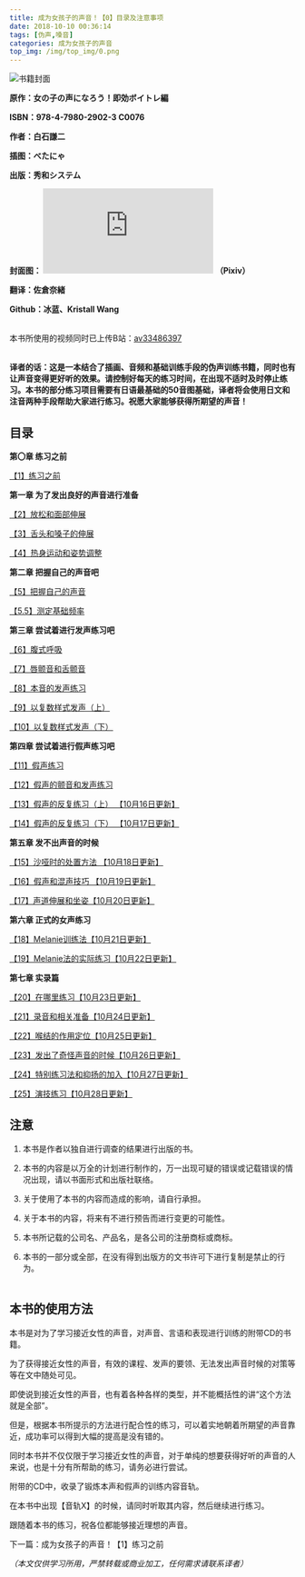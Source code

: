 ```yaml
---
title: 成为女孩子的声音！【0】目录及注意事项
date: 2018-10-10 00:36:14
tags: [伪声,嗓音]
categories: 成为女孩子的声音
top_img: /img/top_img/0.png
---
```

![书籍封面](/img/0/1.jpg)   

**原作：女の子の声になろう！即効ボイトレ編**   

**ISBN：978-4-7980-2902-3 C0076**   

**作者：白石謙二**   

**插图：べたにゃ**   

**出版：秀和システム**   

**封面图：
![imagine](https://www.pixiv.net/member.php?id=2642047)
（Pixiv）**   

**翻译：佐倉奈緒**   

**Github：冰蓝、Kristall Wang** <br><br>



本书所使用的视频同时已上传B站：[av33486397](https://www.bilibili.com/video/av33486397) <br><br>


**译者的话：这是一本结合了插画、音频和基础训练手段的伪声训练书籍，同时也有让声音变得更好听的效果。请控制好每天的练习时间，在出现不适时及时停止练习。本书的部分练习项目需要有日语最基础的50音图基础，译者将会使用日文和注音两种手段帮助大家进行练习。祝愿大家能够获得所期望的声音！**


## 目录

**第〇章 练习之前**

[【1】练习之前](/成为女孩子的声音/1/)

**第一章 为了发出良好的声音进行准备**

[【2】放松和面部伸展](/成为女孩子的声音/2/)

[【3】舌头和嗓子的伸展](/成为女孩子的声音/3/)

[【4】热身运动和姿势调整](/成为女孩子的声音/4/)

**第二章 把握自己的声音吧**

[【5】把握自己的声音](/成为女孩子的声音/5/)

[【5.5】测定基础频率](/成为女孩子的声音/5.5/)

**第三章 尝试着进行发声练习吧**

[【6】腹式呼吸](/成为女孩子的声音/6/)

[【7】唇颤音和舌颤音](/成为女孩子的声音/7/)

[【8】本音的发声练习](/成为女孩子的声音/8/)

[【9】以复数样式发声（上）](/成为女孩子的声音/9/)

[【10】以复数样式发声（下）](/成为女孩子的声音/10/)

**第四章 尝试着进行假声练习吧**

[【11】假声练习 ](/成为女孩子的声音/11/)

[【12】假声的颤音和发声练习](/成为女孩子的声音/12/)

[【13】假声的反复练习（上） 【10月16日更新】](/成为女孩子的声音/13/)

[【14】假声的反复练习（下） 【10月17日更新】](/成为女孩子的声音/14/)

**第五章 发不出声音的时候**

[【15】沙哑时的处置方法 【10月18日更新】](/成为女孩子的声音/15/)

[【16】假声和混声技巧 【10月19日更新】](/成为女孩子的声音/16/)

[【17】声道伸展和坐姿【10月20日更新】](/成为女孩子的声音/17/)

**第六章 正式的女声练习**

[【18】Melanie训练法【10月21日更新】](/成为女孩子的声音/18/)

[【19】Melanie法的实际练习【10月22日更新】](/成为女孩子的声音/19/)

**第七章 实录篇**

[【20】在哪里练习【10月23日更新】](/成为女孩子的声音/20/)

[【21】录音和相关准备【10月24日更新】](/成为女孩子的声音/21/)

[【22】喉结的作用定位【10月25日更新】](/成为女孩子的声音/22/)

[【23】发出了奇怪声音的时候【10月26日更新】](/成为女孩子的声音/23/)

[【24】特别练习法和抑扬的加入【10月27日更新】](/成为女孩子的声音/24/)

[【25】演技练习【10月28日更新】](/成为女孩子的声音/25/)


## 注意

1. 本书是作者以独自进行调查的结果进行出版的书。

2. 本书的内容是以万全的计划进行制作的，万一出现可疑的错误或记载错误的情况出现，请以书面形式和出版社联络。

3. 关于使用了本书的内容而造成的影响，请自行承担。

4. 关于本书的内容，将来有不进行预告而进行变更的可能性。

5. 本书所记载的公司名、产品名，是各公司的注册商标或商标。

6. 本书的一部分或全部，在没有得到出版方的文书许可下进行复制是禁止的行为。<br> <br>


## 本书的使用方法

本书是对为了学习接近女性的声音，对声音、言语和表现进行训练的附带CD的书籍。

为了获得接近女性的声音，有效的课程、发声的要领、无法发出声音时候的对策等等在文中随处可见。



即使说到接近女性的声音，也有着各种各样的类型，并不能概括性的讲“这个方法就是全部”。

但是，根据本书所提示的方法进行配合性的练习，可以着实地朝着所期望的声音靠近，成功率可以得到大幅的提高是没有错的。

同时本书并不仅仅限于学习接近女性的声音，对于单纯的想要获得好听的声音的人来说，也是十分有所帮助的练习，请务必进行尝试。



附带的CD中，收录了锻炼本声和假声的训练内容音轨。

在本书中出现【音轨X】的时候，请同时听取其内容，然后继续进行练习。



跟随着本书的练习，祝各位都能够接近理想的声音。





下一篇：成为女孩子的声音！【1】练习之前

*（本文仅供学习所用，严禁转载或商业加工，任何需求请联系译者）*
